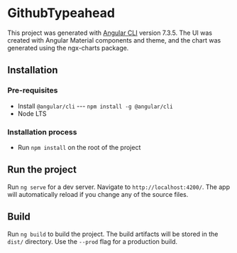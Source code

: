 # GithubTypeahead

This project was generated with [Angular CLI](https://github.com/angular/angular-cli) version 7.3.5.
The UI was created with Angular Material components and theme, and the chart was generated using the ngx-charts package.

## Installation

### Pre-requisites
- Install `@angular/cli` --- `npm install -g @angular/cli`
- Node LTS

### Installation process
- Run `npm install` on the root of the project

## Run the project

Run `ng serve` for a dev server. Navigate to `http://localhost:4200/`. The app will automatically reload if you change any of the source files.

## Build

Run `ng build` to build the project. The build artifacts will be stored in the `dist/` directory. Use the `--prod` flag for a production build.
